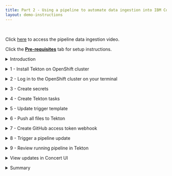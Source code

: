 ```yaml
---
title: Part 2 - Using a pipeline to automate data ingestion into IBM Concert <br/> <small> <i> Tech Sales enablement </i> </small>
layout: demo-instructions
---
```


<span id="top"></span>

<br/>

Click <a href="https://ibm.seismic.com/app?ContentId=595cd326-e668-430b-a8a8-13313f2a1d95#/doccenter/f6bc8873-d580-4ee8-a903-[…]b-fee7-4b77-b46e-8acb34740000/grid/" target="_blank" rel="noreferrer">here</a> to access the pipeline data ingestion video.

Click the [**Pre-requisites**](pre-requisites) tab for setup instructions.

<details markdown="1">

<summary>Introduction</summary>

In this demo we will build and run a pipeline to understand how a customer will automate the data ingestion process.

Concert is designed to ingest data on a regular basis, every time an application is updated the pipeline will automatically generate new SBOMs and CVE scan and then upload them to Concert.

For our demo we will use Tekton on Redhat Openshift to build our pipeline. The pipeline concepts we will demonstrate can be translated to other CI/CD pipeline tools.

<br/>

</details>

<p/>

<details markdown="1">

<summary>1 - Install Tekton on OpenShift cluster</summary>

The first step is to install Tekton which is a Kubernetes-native CI/CD framework for automating application deployment pipelines on OpenShift clusters.

Log into the openshift (OCP) cluster on Techzone. When we reserved the OCP instance, we received a kubeadmin login and password. We will use this to log into the cluster.

Click on OperatorHub in the Operators section. Then search for openshift pipeline and click on the pipeline tile to open the install dialog. Click install without any changes to the default fields. The installation should complete within 1 minute with a success dialog.

**[Go to top](#top)**

<br/><br/>

</details>

<p/>

<details markdown="1">

<summary>2 - Log in to the OpenShift cluster on your terminal</summary>

Use the 'oc login' command directly from the Techzone OCP console to log into the OpenShift cluster from the local machine. This command requires a login token that is provided in the login command. <br/> Click on 'kubeadmin' in the top right, then click 'copy login command', then click 'display token, and then copy the command and paste it into the terminal.

<!-- <show copy login command from cluster> -->

<inline-notification text="Note: The OCP login token expires every 24 hours."></inline-notification>

**[Go to top](#top)**

<br/><br/>

</details>

<p/>

<details markdown="1">

<summary>3 - Create secrets</summary>

We will now provide certain authentication credentials to Tekton in the form of secrets so it can connect to various components in our infrastructure.

In this step, we will create 3 secrets: a Concert Secret, Github Secret and Registry Secret.

**Concert Secret**

The Concert secret is what enables Tekton to authenticate with the Concert API for uploading data. <br/>
Generate the API key from Concert by ensuring you have admin access and then log into the Concert instance. In this demo our Concert instance is deployed on SaaS. <br/>
Click your profile, then API Key, then Generate, and copy the key into a notepad or place where you can access it, as it will not be visible again. 

<inline-notification text="Note: This token doesn’t expire unless you generate a new one or revoke it."></inline-notification>

Next, use the 'oc create secret generic' command to set the name of the secret to 'concert-token-secret' and insert the Concert token we generated above. 

<code class="code-block"> oc create secret generic concert-token-secret <br/> --from-literal=token="C_API_KEY <br/> bWFyeWFtYUBjYS5pYm0uY29tOjE5N2U4ZmI2LTNiY2YtNGRhOC04OGY0LTViYTYwMmQyZWMxMQ==" </code>

<inline-notification text="Note: ensure you have the attribute “C_API_KEY” before the SaaS token, otherwise the API upload won’t authenticate successfully."></inline-notification>

**Github Secret**

Next, create the Github secret by using the 'oc create secret generic' command again. Name the secret 'github-creds' and provide your github username and token. 

<inline-notification text="Note: This information was setup during the pre-requisites, and if not then a IBM github username and token should be setup prior to this step."></inline-notification>

<code class="code-block"> oc create secret generic github-creds ` <br/> --from-literal=username=$env:GITHUB_USERNAME ` <br/> --from-literal=password=$env:GITHUB_TOKEN ` <br/> --type=kubernetes.io/basic-auth </code>

Next annotate the github secret and link it to the pipeline by running the following commands.

<code class="code-block"> oc annotate secret github-creds ` <br/> tekton.dev/git-0=https://github.ibm.com <br/><br/> oc secret link pipeline github-creds </code>

**Registry Secret**

The third secret authenticates into the image registry.

For this demo we are using a private IBM internal jfrog artifactory registry to store our container images. To create this secret, we need the jfrog server address, username and token.

Log into jfrog, click on your profile, then click setup and click the generate authentication token.
<inline-notification text="Note: The token will not be visible again and should be saved for future reference."></inline-notification>

Use the same oc create secret for type docker-registry and set the name to container-registry-secret. Then provide the registry information run the whole command.

<code class="code-block"> oc create secret docker-registry container-registry-secret --docker-server=na.artifactory.swg-devops.com --docker-username=youremail@ibm.com --docker-password=YOUR_REGISTRY_TOKEN </code>


Next, link the secret to the pipeline giving it both access and pull permissions. 

<code class="code-block"> oc secret link pipeline container-registry-secret </code>

The pull permission allows Tekton to pull images from our registry.

<code class="code-block"> oc secret link pipeline container-registry-secret --for=pull </code>

Now that all three secrets have been added, we can quickly validate they’ve been successfully created by running the oc get serviceaccount command

<code class="code-block"> oc get serviceaccount pipeline -o yaml </code>

In the output, we should see the github secret at the bottom and the container-registry secret in two places. The Concert secret is not shown here.

**[Go to top](#top)**

<br/><br/>

</details>

<p/>

<details markdown="1">

<summary>4 - Create Tekton tasks</summary>

For the QotD application, we will create a Tekton pipeline with 11 tasks. Many of the Concert tasks rely on using the Toolkit that comes packaged with Concert to automate SBOM generation in the correct format. (IBM Concert Toolkit v1.0.1 used)

<inline-notification text="Note: This demo is not intended to teach Tekton concepts. We will configure a collection of pre-built qotd pipeline tasks."></inline-notification> 

Download (or clone) the <a href="https://github.ibm.com/ibm-concert-platinum-demos/sbom-concert-pipeline">pipeline code</a> to the local machine (the IBM github repository is internal to IBM and available for all IBMers).

1. Navigate to the IBM-Concert-Platinum-Demos repo in your browser
2. Click on the green <> Code dropdown button
3. Click on the SSH tab
4. Copy the repository reference
5. Create a folder called 'sbom-concert-pipeline' on your computer
6. Navigate to the folder in a command line. In the demo we use the command line built into visual studio code.
7. Paste the SSH command into the terminal: git@github.ibm.com:ibm-concert-platinum-demos/sbom-concert-pipeline.git
8. Open the downloaded repository in Visual Studio code. Each task is defined in a YAML file. 

<inline-notification text="Note: when working with a customer, techsellers will need to examine the customer’s existing pipeline and identify the concert-specific tasks or steps that should be added to the customer’s pipeline. "></inline-notification>

There are 7 Concert-specific tasks that will need to be added to every pipeline to connect it to Concert. 

<!-- <slide> --> 

### Git Clone Task 

<!-- <Walk through pipeline graphic zoomed in> --> 

The initial task in the pipeline is called the Git Clone Task. In a customer’s environment, we would never work on the production code repository. So we begin the pipeline by first cloning the code repository for the microservice we will be working on. 

The git-clone ClusterTask is responsible for pulling down code from a GitHub repository and storing in shared workspace storage.  This task cannot be seen in the repository code because the git-clone code is included as part of the default Tekton ClusterTasks bundled with OpenShift Pipelines. 

### Code Scan Task

The next task in the pipeline is called the Code Scan Task. The purpose of this task is to scan the source code of the microservice and generate a Software Bill of Material with library, license and package information being used in the microservice. In Concert, we call this a Package SBOM (of type code-scan). This is the first task where we will be using the Concert toolkit to simplify the generation of the SBOM. (IBM Concert Toolkit v1.0.1 is used)

**Line 15** Identify the toolkit and version we want to use for this task <!-- <typing action> -->

**Line 21** Call the code-scan command in the toolkit. <br/>
Reminder, the toolkit is provided as an image and as an end-user we do not have access to the source code. However, the code-scan command under the hood installs and uses an open source tool called cdxgen to scan the source code from the repo and produce a standard cycloneDX sbom file in json format. <br/>The pipeline stores this file in a results.output.path location accessible by Tekton.

<inline-notification text="Note: when working with a customer, the task files provided in this demo should not be used as-is in a customer’s Tekton pipeline environment. The code provided should be used only as a template or guide in helping the customer write their pipeline tasks "></inline-notification>


### Kaniko-Build Task 

This task is not Concert-specific, and every customer with a containerized application will have a similar build task already as part of their day-to-day setup. 

In our demo, a popular open source tool called Kaniko is used to build container images directly within a Kubernetes cluster, without requiring Docker to be installed on the nodes. Kaniko will read the Dockerfile and context, constructs the image, and then pushes it to a specified container registry, making it an essential step for automating container builds in CI/CD pipelines.

### Skopeo Copy Task 

This task is also not specific to IBM Concert. It is used for copying container images between different container registries. Similar to Kaniko, Skopeo is an open-source tool that enables operations on container images without requiring a Docker daemon. In our demo, Skopeo will push our microservice’s image to our registry.

### Image Scan Task

The purpose of this task is to scan the microservice and generate a SBOM with library, license and package information being used in the microservice. This task scans the image of the microservice which includes additional information such as operating system in Concert, we call this a Package SBOM (of type image-scan). 

**Line 15** is where we identify the toolkit and version we want to use for this task

**Line 21** is where the toolkit is being used with the image-scan command.<br/>
 The toolkit is provided as an image and as an end-user we do not have access to the source code. However, the image-scan command under the hood installs and uses an open source tool called syft to scan the source code from the repo and produce a standard cycloneDX sbom file in json format.<br/>
 The pipeline stores this file in a results.output.path location accessible by Tekton.

### CVE Scan Task

IBM Concert accepts CVE scans that are run against container images only, therefore in our pipeline this task is performed right after the image is built in the previous steps. There are many CVE scanning tools on the market, in this demo our task will install and run an open source tool called Grype which will scan the image for vulnerabilities and output a .csv file. 

IBM Concert ingests CVE scans in two formats: CSV and VDR. In this demo, we will be using the CSV format. For the CSV format, the columns and headers must be formatted in a specific sequence for uploading to Concert. This sequence is provided as a template to the Grype scan command. This causes Grype to scan the image and then generate a CSV file in the correct Concert format.

If a customer is using a different tool for their CVE scans, for example Trivvy or Twistlock, they can similarly provide this template as input to the tool to ensure the output is formatted correctly. 

<inline-notification text="The IBM Concert toolkit v1.0.1 does not contain any commands for the CVE scan task."></inline-notification>

### Build SBOM Task

This is a Concert-specific task and a customer would not have it in an existing pipeline. 

To simplify the generation of the build SBOM file in the defined Concert format, we will be using the toolkit (IBM Concert Toolkit v1.0.1 used)

**Line 15** is where we identify the toolkit and version we want to use for this task.

**Line 21** is where the toolkit is being used with the build-sbom command. The build-sbom command under the hood uses the pipeline’s build data to populate a config file to generate the SBOM file in json format. 

### Deploy SBOM task 

This is also a Concert-specific task and a customer would not have it in an existing pipeline. This SBOM is where the public and private access points for each microservice are defined.

To simplify the generation of the deploy SBOM file in the defined Concert format, we will be using the toolkit (IBM Concert Toolkit v1.0.1 used).

**Line 15** is where we identify the toolkit and version we want to use for this task.

**Line 21** is where the toolkit is being used with the deploy-sbom command. The deploy-sbom command under the hood uses the pipeline’s build data to populate a config file to generate the SBOM file in json format. 

### Application-definition SBOM Task

This is also a Concert-specific task and a customer would not have it in an existing pipeline. 

To simplify the generation of the application definition SBOM file in the defined Concert format, we will be using the toolkit (IBM Concert Toolkit v1.0.1 used).

**Line 15** is where we identify the toolkit and version we want to use for this task.

**Line 21** is where the toolkit is being used with the application-definition command. The application-definition command under the hood uses application data to populate a config file to generate the SBOM file in json format. 

### Upload Concert Task

In this task we connect to our IBM Concert instace to upload all the files we generated in the previous steps.

<inline-notification text="Note: This is the first task in this demo where changes are required."></inline-notification>

To simplify the uploading of data to Concert, we will be using the toolkit also.

**Line 20** is where we identify the toolkit and version we want to use for this task.

**Line 77** is where the toolkit is being used with the upload-concert command. 

**Line 55**: Update this line with your Concert instance ID.<br/>
If Concert is deployed on SaaS, the instance ID will be located in the browser URL.<br/>
If Concert is deployed on VM, the instance id is: 0000-0000-0000-0000 <br/>
If Concert is deployed on OCP, the instance id is: ?

### SBOM Pipeline Task

The final task defines the structure and logic of our sbom-pipeline. Without it, Tekton wouldn't know which tasks to run, in what order, or with what parameters.

Update line 29 to identify the host of your IBM Concert instance as the base_url parameter: <br/>
• name: base_url <br/>
• default: YOUR_CONCERT_HOST_URL<br/>

<inline-notification text="Note: for SaaS instances, this information is found in the browser URL."></inline-notification>

A very important parameter defined in this task is the application criticality number which specifies how business critical this application is to the business. <br/>
The application criticality score ranges from 1 for low to 5 for critical, and the criticality number plays a significant role in helping Concert score and prioritize CVEs according to an organization. <br/>
For our demo, we will set the application criticality to 4. <br/><br/>
Another important parameter to note is the access point information. Our demo qotd-web microservice has one access point, and we have set the exposure to public. Similar to application criticality, Concert takes endpoint expsure into its consideration when calculating the risk score.


**[Go to top](#top)**

<br/><br/>

</details>

<p/>

<details markdown="1">

<summary>5 - Update trigger template</summary>

IBM Concert is designed to update everytime the underlying app is updated and to rerender the data in the arena view based on changes made by the customer to their applications. 

This automation is handled by the trigger template file. This template is part of the Tekton webhook that automatically runs the pipeline on every commit to a connected code repository.

In this step, we will configure the trigger template to connect with our jfrog image repository. 

Update line 44: <br/>
• name: image <br/>
• value: "na.artifactory.swg-devops.com/hyc-roja-platform-engineering-team-docker-local/pm-qotd/$(tt.params.component_name)"

For the value, we provide the host server of our registry, the folder path the image will be stored in, and a variable to dynamically name the image as the component name parameter from our pipeline.

This will result in images in our jfrog instances that appear as below:

**[Go to top](#top)**

<br/><br/>

</details>

<p/>

<details markdown="1">

<summary>6 - Push all files to Tekton</summary>

In this step we push all the pipeline files to our openshift instance. 

To do this, we bulk apply all our pipelines files to openshift using the oc apply commands.

1. Navigate to the correct folder path on the machine (if not already done):

<code class="code-block"> cd sbom-concert-pipeline </code>

2. Apply the first folder path to push the files to Tekton: 

<code class="code-block"> oc apply -f ./1-pipeline </code> 

3. 2. Apply the second folder path to push the files to Tekton: 

 <code class="code-block"> oc apply -f ./2-webhook </code>

<inline-notification text="Note: If you encounter any issues pushing the files, it’s important to note that yaml files are very specific on indentation. Ensure spacing is correct."></inline-notification>


Next, open the openshift instance, switch to the default namespace and verify that the pipeline was successfully created. All the individual tasks that were pushed should be visible under tasks. 

**[Go to top](#top)**

<br/><br/>

</details>

<p/>

<details markdown="1">

<summary>7 - Create GitHub access token webhook</summary>

For the trigger template to run whenever any of the repos in the quote-of-the-day organization are updated, we need to create a webhook at the organization level. 

1. Open the pipeline in the OCP console
2. Under 'trigger templates', copy the route URL. This route was created when we pushed our pipeline to tekton.
Example:
<code class="code-block"> el-webhook-default.apps.66ba1da31bc8d0001e815a6c.ocp.techzone.ibm.com </code>
3. Open the github quote-of-the-day organization page
4. Click Settings
5. Click Hooks
6. Click Create Webhook
7. Paste the route from step 2 into the payload field in Github.
8. Click Create Webhook

<inline-notification text="Note: When creating the webhook, keep all defaults and SSL disabled, although in a customer environment, SSL would typically be enabled."></inline-notification>

**[Go to top](#top)**

<br/><br/>

</details>

<p/>

<details markdown="1">

<summary>8 - Trigger a pipeline update</summary>

In this step we will automatically trigger the the pipeline to run by making a code update.

Recall that the quote-of-the-day application has 10 microservices. For this demo we will use one microservice called qotd-web. 

1. Clone the qotd-web code repository to your local machine.
2. Open the code in Visual Studio Code
3. Add a comment to a line. 
4. Save and push the code to github by creating a commit. The commit action will trigger the pipeline to run. 

Within a few seconds of the commit, the Tekton pipeline should begin to run automatically.

**[Go to top](#top)**

<br/><br/>

</details>

<p/>

<details markdown="1">

<summary>9 - Review running pipeline in Tekton</summary>

To see the pipeline run in action, open the openshift cluster and click on the pipeline name. For a play-by-play view, switch to the logs tab, making note of any errors.

<inline-notification text="The first run of a new pipeline takes longer than subsequent runs. The first run takes about 10 minutes, and subsequent runs take 1-2 minutes."></inline-notification>

Each time a step completes successfully, a green checkmark appears.

**[Go to top](#top)**

<br/><br/>

</details>

<p/>

<details markdown="1">

<summary>View updates in Concert UI</summary>

Log in to the Concert instance to ensure all data was uploaded successfully.

<inline-notification text="If you were already logged in to Concert, doing a refresh in the browser will render the uploaded data in the Concert Arena view"></inline-notification>

Go to the <strong>Administration</strong> → <strong>Event log</strong> tab to view a history and status of all uploads.

**[Go to top](#top)**

<br/><br/>

</details>

<p/>

<details markdown="1">

<summary>Summary</summary>

In this demo, we saw how a Tekton pipeline on an OpenShift cluster can be used to automate the generation of SBOM and CVE scans and upload them to IBM Concert on SaaS. 

Once CVE data is ingested successfully into Concert, teams can review the Concert risk scores and priorities.

When you do a PoV, you will use the same concepts above to add similar Concert-specific tasks into the customer’s CI/CD pipeline.

**[Go to top](#top)**

<br/><br/>

</details>